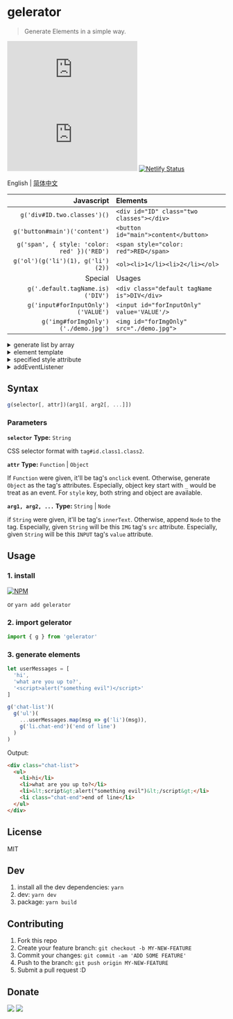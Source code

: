 # gelerator
> Generate Elements in a simple way.

![](https://img.badgesize.io/gaoryrt/gelerator/master/dist/gelerator.min.js)
![](https://img.badgesize.io/gaoryrt/gelerator/master/dist/gelerator.min.js?compression=gzip)
[![Netlify Status](https://api.netlify.com/api/v1/badges/2dbd8b58-fba6-4089-8fc9-4ef236005411/deploy-status)](https://app.netlify.com/sites/gelerator/deploys)

English | [简体中文](./README.zh-cn.md)

Javascript | Elements
---: | :---
`g('div#ID.two.classes')()` | `<div id="ID" class="two classes"></div>`
`g('button#main')('content')` | `<button id="main">content</button>`
`g('span', { style: 'color: red' })('RED')` | `<span style="color: red">RED</span>`
`g('ol')(g('li')(1), g('li')(2))` | `<ol><li>1</li><li>2</li></ol>`
Special | Usages
`g('.default.tagName.is)('DIV')` | `<div class="default tagName is">DIV</div>`
`g('input#forInputOnly')('VALUE')` | `<input id="forInputOnly" value='VALUE'/>`
`g('img#forImgOnly')('./demo.jpg')` | `<img id="forImgOnly" src="./demo.jpg">`

<!-- [Try gelerator online at codepen](https://codepen.io/gaoryrt/pen/ELrdVE) -->

<details>
    <summary>generate list by array</summary>

```javascript
const arr = ['a', 'b', 'c', 'd']

// es6
const ctnr = g('ol.ctnr')(
    ...arr.map((item, idx) => g('li')(item))
)
```
</details>

<details>
<summary>element template</summary>

```javascript
const P = g('p', { ...some attrs })  // p tag template

const p1 = P('content1')
const p2 = P('content2')     // p1 and p2 got the same attributes
```

</details>

<details>
<summary>specified style attribute</summary>

```javascript
// string is allowed in style attr
const el = g('#styled', {
    style: 'top: 1px; left: 1px'
})('content')

// object is also allowed
const el = g('#styled', {
    style: {
        top: '1px',
        left: '1px'
    }
})('content')
```

</details>

<details>
    <summary>addEventListener</summary>

```javascript
// attribute start with _ will be treat as an event
const btn = g('button', {
  _click: () => alert('hello world')
})('click me')


const btn = g('button', () => alert('hello world'))('click me')
```

</details>

## Syntax

```javascript
g(selector[, attr])(arg1[, arg2[, ...]])
```
### Parameters

**`selector`**
**Type:** `String`

CSS selector format with `tag#id.class1.class2`.

**`attr`**
**Type:** `Function` | `Object`

If `Function` were given, it'll be tag's `onclick` event. Otherwise, generate `Object` as the tag's attributes.
Especially, object key start with `_` would be treat as an event.
For `style` key, both string and object are available.

**`arg1, arg2, ...`**
**Type:** `String` | `Node`

if `String` were given, it'll be tag's `innerText`.
Otherwise, append `Node` to the tag.
Especially, given `String` will be this `IMG` tag's `src` attribute.
Especially, given `String` will be this `INPUT` tag's `value` attribute.

## Usage

### 1. install
[![NPM](https://nodei.co/npm/gelerator.png?compact=true)](https://nodei.co/npm/gelerator/)

or `yarn add gelerator`

### 2. import gelerator
```javascript
import { g } from 'gelerator'
```

### 3. generate elements
```javascript
let userMessages = [
  'hi',
  'what are you up to?',
  '<script>alert("something evil")</script>'
]

g('chat-list')(
  g('ul')(
    ...userMessages.map(msg => g('li')(msg)),
    g('li.chat-end')('end of line')
  )
)
```

Output:

```HTML
<div class="chat-list">
  <ul>
    <li>hi</li>
    <li>what are you up to?</li>
    <li>&lt;script&gt;alert("something evil")&lt;/script&gt;</li>
    <li class="chat-end">end of line</li>
  </ul>
</div>
```

## License
MIT

## Dev
1. install all the dev dependencies: `yarn`
2. dev: `yarn dev`
3. package: `yarn build`

## Contributing
1. Fork this repo
2. Create your feature branch: `git checkout -b MY-NEW-FEATURE`
3. Commit your changes: `git commit -am 'ADD SOME FEATURE'`
4. Push to the branch: `git push origin MY-NEW-FEATURE`
5. Submit a pull request :D

## Donate
[![](https://cdn.buymeacoffee.com/buttons/default-white.png)](https://www.buymeacoffee.com/pT2Y5iN)
![](https://jungle.fm/assets/donate.jpg)
